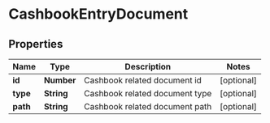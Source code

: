 # CashbookEntryDocument

## Properties

Name | Type | Description | Notes
------------ | ------------- | ------------- | -------------
**id** | **Number** | Cashbook related document id | [optional] 
**type** | **String** | Cashbook related document type | [optional] 
**path** | **String** | Cashbook related document path | [optional] 


